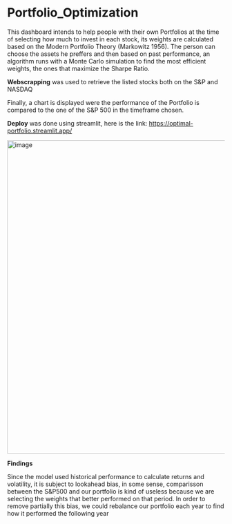 # Portfolio_Optimization

This dashboard intends to help people with their own Portfolios at the time of selecting how much to invest in each stock, its weights are calculated based on the Modern Portfolio Theory (Markowitz 1956). The person can choose the assets he preffers and then based on past performance, an algorithm runs with a Monte Carlo simulation to find the most efficient weights, the ones that maximize the Sharpe Ratio.

**Webscrapping** was used to retrieve the listed stocks both on the S&P and NASDAQ

Finally, a chart is displayed were the performance of the Portfolio is compared to the one of the S&P 500 in the timeframe chosen.

**Deploy** was done using streamlit, here is the link: https://optimal-portfolio.streamlit.app/

<img width="726" alt="image" src="https://github.com/user-attachments/assets/f0da842e-8187-4a37-8725-d7c3fc1fb19b" />

**Findings**

Since the model used historical performance to calculate returns and volatility, it is subject to lookahead bias, in some sense, comparisson between the S&P500 and our portfolio is kind of useless because we are selecting the weights that better performed on that period. In order to remove partially this bias, we could rebalance our portfolio each year to find how it performed the following year
